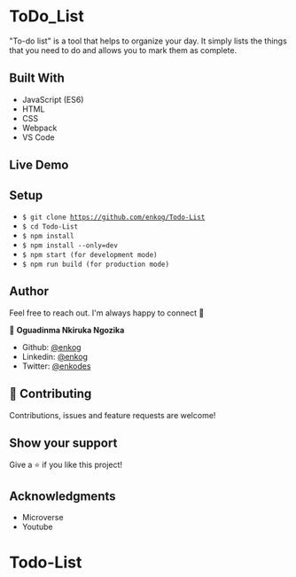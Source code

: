 # ToDo_List

"To-do list" is a tool that helps to organize your day. It simply lists the things that you need to do and allows you to mark them as complete.


## Built With 

- JavaScript (ES6)
- HTML
- CSS
- Webpack
- VS Code

## Live Demo
##  Setup    <a name = "setup"></a>

  - <code>$ git clone https://github.com/enkog/Todo-List</code>
  - <code>$ cd Todo-List</code>
  - <code>$ npm install</code>
  - <code>$ npm install --only=dev</code>
  - <code>$ npm start (for development mode)</code>
  - <code>$ npm run build (for production mode)</code>
## Author

Feel free to reach out. I'm always happy to connect :slightly_smiling_face:

👤 **Oguadinma Nkiruka Ngozika**

- Github: [@enkog](https://github.com/enkog)
- Linkedin: [@enkog](https://www.linkedin.com/in/enkog/)
- Twitter: [@enkodes](https://twitter.com/enkodes)


## 🤝 Contributing

Contributions, issues and feature requests are welcome!

## Show your support

Give a ⭐️ if you like this project!

## Acknowledgments

- Microverse
- Youtube

# Todo-List
